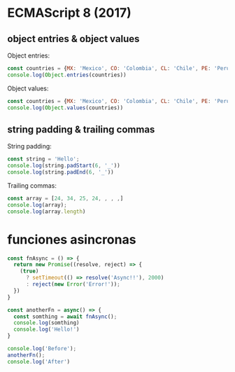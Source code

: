 # ECMAScript 8 (2017)

## object entries & object values

Object entries:
```javascript
const countries = {MX: 'Mexico', CO: 'Colombia', CL: 'Chile', PE: 'Peru'}
console.log(Object.entries(countries))
```

Object values:
```javascript
const countries = {MX: 'Mexico', CO: 'Colombia', CL: 'Chile', PE: 'Peru'}
console.log(Object.values(countries))
```

## string padding & trailing commas

String padding:
```javascript
const string = 'Hello';
console.log(string.padStart(6, '_'))
console.log(string.padEnd(6, '_'))
```

Trailing commas:
```javascript
const array = [24, 34, 25, 24, , , ,]
console.log(array);
console.log(array.length)
```

# funciones asincronas

```javascript
const fnAsync = () => {
  return new Promise((resolve, reject) => {
    (true)
      ? setTimeout(() => resolve('Async!!'), 2000)
      : reject(new Error('Error!'));
  })
}

const anotherFn = async() => {
  const somthing = await fnAsync();
  console.log(somthing)
  console.log('Hello!')
}

console.log('Before');
anotherFn();
console.log('After')
```
